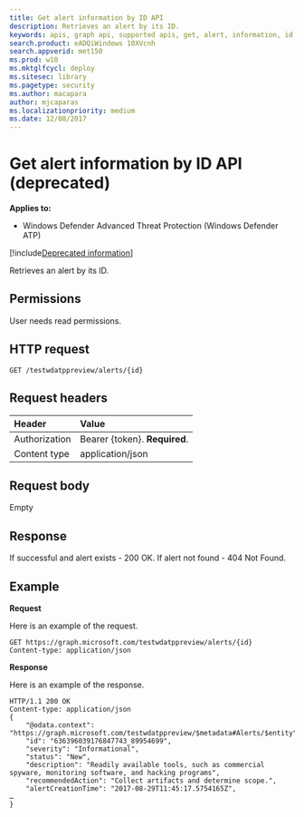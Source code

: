```yaml
---
title: Get alert information by ID API
description: Retrieves an alert by its ID.
keywords: apis, graph api, supported apis, get, alert, information, id
search.product: eADQiWindows 10XVcnh
search.appverid: met150
ms.prod: w10
ms.mktglfcycl: deploy
ms.sitesec: library
ms.pagetype: security
ms.author: macapara
author: mjcaparas
ms.localizationpriority: medium
ms.date: 12/08/2017
---
```


# Get alert information by ID API (deprecated)

**Applies to:**

- Windows Defender Advanced Threat Protection (Windows Defender ATP)

[!include[Deprecated information](deprecate.md)]


Retrieves an alert by its ID.

## Permissions
User needs read permissions.

## HTTP request
```
GET /testwdatppreview/alerts/{id}
```

## Request headers

Header | Value 
:---|:---
Authorization | Bearer {token}. **Required**.
Content type | application/json


## Request body
Empty

## Response
If successful and alert exists - 200 OK.
If alert not found - 404 Not Found.


## Example

**Request**

Here is an example of the request.

```
GET https://graph.microsoft.com/testwdatppreview/alerts/{id}
Content-type: application/json
```

**Response**

Here is an example of the response.


```
HTTP/1.1 200 OK
Content-type: application/json
{
    "@odata.context": "https://graph.microsoft.com/testwdatppreview/$metadata#Alerts/$entity",
    "id": "636396039176847743_89954699",
    "severity": "Informational",
    "status": "New",
    "description": "Readily available tools, such as commercial spyware, monitoring software, and hacking programs",
    "recommendedAction": "Collect artifacts and determine scope.",
    "alertCreationTime": "2017-08-29T11:45:17.5754165Z",
…
}

```
